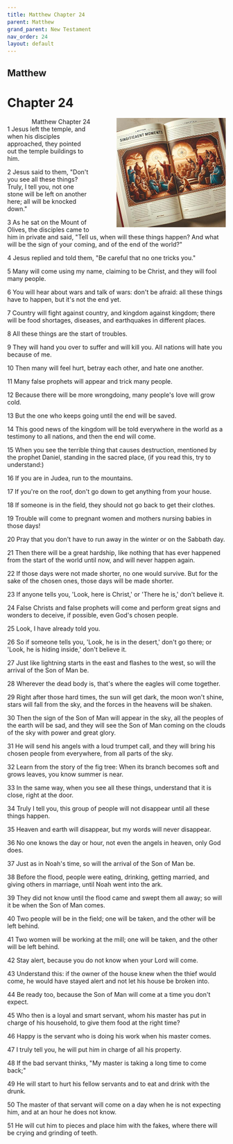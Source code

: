 ```yaml
---
title: Matthew Chapter 24
parent: Matthew
grand_parent: New Testament
nav_order: 24
layout: default
---
```


## Matthew

# Chapter 24

<div style="clear: both; text-align: right;">
    <div style="max-width: 50%; height: auto; float: right; margin: 0 0 10px 10px; padding-left: 10%;">
        <img src="/assets/Image/Matthew/500/24.jpg" alt="Matthew Chapter 24" class="chapter-image">
    </div>
    <figcaption style="font-size: 14px; text-align: right;">Matthew Chapter 24</figcaption>
</div>
1 Jesus left the temple, and when his disciples approached, they pointed out the temple buildings to him.

2 Jesus said to them, "Don't you see all these things? Truly, I tell you, not one stone will be left on another here; all will be knocked down."

3 As he sat on the Mount of Olives, the disciples came to him in private and said, "Tell us, when will these things happen? And what will be the sign of your coming, and of the end of the world?"

4 Jesus replied and told them, "Be careful that no one tricks you."

5 Many will come using my name, claiming to be Christ, and they will fool many people.

6 You will hear about wars and talk of wars: don't be afraid: all these things have to happen, but it's not the end yet.

7 Country will fight against country, and kingdom against kingdom; there will be food shortages, diseases, and earthquakes in different places.

8 All these things are the start of troubles.

9 They will hand you over to suffer and will kill you. All nations will hate you because of me.

10 Then many will feel hurt, betray each other, and hate one another.

11 Many false prophets will appear and trick many people.

12 Because there will be more wrongdoing, many people's love will grow cold.

13 But the one who keeps going until the end will be saved.

14 This good news of the kingdom will be told everywhere in the world as a testimony to all nations, and then the end will come.

15 When you see the terrible thing that causes destruction, mentioned by the prophet Daniel, standing in the sacred place, (if you read this, try to understand:)

16 If you are in Judea, run to the mountains.

17 If you're on the roof, don't go down to get anything from your house.

18 If someone is in the field, they should not go back to get their clothes.

19 Trouble will come to pregnant women and mothers nursing babies in those days!

20 Pray that you don't have to run away in the winter or on the Sabbath day.

21 Then there will be a great hardship, like nothing that has ever happened from the start of the world until now, and will never happen again.

22 If those days were not made shorter, no one would survive. But for the sake of the chosen ones, those days will be made shorter.

23 If anyone tells you, 'Look, here is Christ,' or 'There he is,' don't believe it.

24 False Christs and false prophets will come and perform great signs and wonders to deceive, if possible, even God's chosen people.

25 Look, I have already told you.

26 So if someone tells you, 'Look, he is in the desert,' don't go there; or 'Look, he is hiding inside,' don't believe it.

27 Just like lightning starts in the east and flashes to the west, so will the arrival of the Son of Man be.

28 Wherever the dead body is, that's where the eagles will come together.

29 Right after those hard times, the sun will get dark, the moon won't shine, stars will fall from the sky, and the forces in the heavens will be shaken.

30 Then the sign of the Son of Man will appear in the sky, all the peoples of the earth will be sad, and they will see the Son of Man coming on the clouds of the sky with power and great glory.

31 He will send his angels with a loud trumpet call, and they will bring his chosen people from everywhere, from all parts of the sky.

32 Learn from the story of the fig tree: When its branch becomes soft and grows leaves, you know summer is near.

33 In the same way, when you see all these things, understand that it is close, right at the door.

34 Truly I tell you, this group of people will not disappear until all these things happen.

35 Heaven and earth will disappear, but my words will never disappear.

36 No one knows the day or hour, not even the angels in heaven, only God does.

37 Just as in Noah's time, so will the arrival of the Son of Man be.

38 Before the flood, people were eating, drinking, getting married, and giving others in marriage, until Noah went into the ark.

39 They did not know until the flood came and swept them all away; so will it be when the Son of Man comes.

40 Two people will be in the field; one will be taken, and the other will be left behind.

41 Two women will be working at the mill; one will be taken, and the other will be left behind.

42 Stay alert, because you do not know when your Lord will come.

43 Understand this: if the owner of the house knew when the thief would come, he would have stayed alert and not let his house be broken into.

44 Be ready too, because the Son of Man will come at a time you don't expect.

45 Who then is a loyal and smart servant, whom his master has put in charge of his household, to give them food at the right time?

46 Happy is the servant who is doing his work when his master comes.

47 I truly tell you, he will put him in charge of all his property.

48 If the bad servant thinks, "My master is taking a long time to come back;"

49 He will start to hurt his fellow servants and to eat and drink with the drunk.

50 The master of that servant will come on a day when he is not expecting him, and at an hour he does not know.

51 He will cut him to pieces and place him with the fakes, where there will be crying and grinding of teeth.


